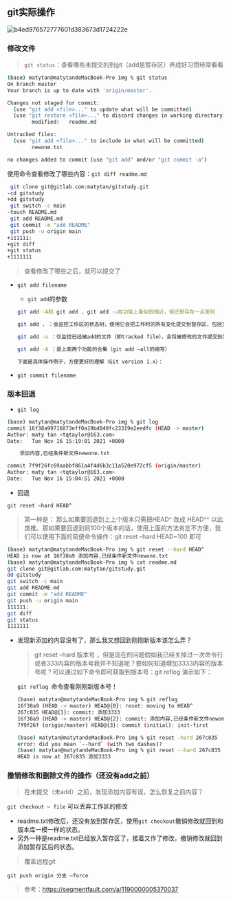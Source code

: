## git实际操作

![b4ed976572777601d383673d1724222e](https://gitee.com/matytan/tupic/raw/master/uPic/b4ed976572777601d383673d1724222e.jpeg)

### 修改文件

> `git status`：查看哪些未提交的到git（add是暂存区）养成好习惯经常看看

```bash
(base) matytan@matytandeMacBook-Pro img % git status
On branch master
Your branch is up to date with 'origin/master'.

Changes not staged for commit:
  (use "git add <file>..." to update what will be committed)
  (use "git restore <file>..." to discard changes in working directory)
        modified:   readme.md

Untracked files:
  (use "git add <file>..." to include in what will be committed)
        newone.txt

no changes added to commit (use "git add" and/or "git commit -a")
```



使用命令查看修改了哪些内容：`git diff readme.md`

```bash
 git clone git@gitlab.com:matytan/gitstudy.git
-cd gitstudy
+dd gitstudy
 git switch -c main
-touch README.md
 git add README.md
 git commit -m "add README"
 git push -u origin main
+111111:
+git diff
+git status
+1111111
```



> 查看修改了哪些之后，就可以提交了

- `git add filename`

  - `git add`的参数

  ```bash
  git add -A和 git add . git add -u在功能上看似很相近，但还是存在一点差别
  
  git add . ：会监控工作区的状态树，使用它会把工作时的所有变化提交到暂存区，包括文件内容修改(modified)以及新文件(new)，但不包括被删除的文件。
  
  git add -u ：仅监控已经被add的文件（即tracked file），会将被修改的文件提交到暂存区。add -u 不会提交新文件（untracked file）。（git add –update的缩写）
  
  git add -A ：是上面两个功能的合集（git add –all的缩写）
  
  下面是具体操作例子，方便更好的理解（Git version 1.x）：
  ```

  

- `git commit filename`

### 版本回退

- `git log`

```bash
(base) matytan@matytandeMacBook-Pro img % git log
commit 16f38a99716873eff0a19bd049fc23319e2eedfc (HEAD -> master)
Author: maty tan <tqtaylor@163.com>
Date:   Tue Nov 16 15:19:01 2021 +0800

    添加内容,已经条件新文件newone.txt

commit 7f9f26fc69aabbf861a4f4d6b3c11a520e972cf5 (origin/master)
Author: maty tan <tqtaylor@163.com>
Date:   Tue Nov 16 15:04:51 2021 +0800

```

- 回退

`git reset –hard HEAD^`

>第一种是： 那么如果要回退到上上个版本只需把HEAD^ 改成 HEAD^^ 以此类推。那如果要回退到前100个版本的话，使用上面的方法肯定不方便，我们可以使用下面的简便命令操作：git reset –hard HEAD~100 即可

```bash
(base) matytan@matytandeMacBook-Pro img % git reset --hard HEAD^
HEAD is now at 16f38a9 添加内容,已经条件新文件newone.txt
(base) matytan@matytandeMacBook-Pro img % cat readme.md 
git clone git@gitlab.com:matytan/gitstudy.git
dd gitstudy
git switch -c main
git add README.md
git commit -m "add README"
git push -u origin main
111111:
git diff
git status
1111111
```

- 发现新添加的内容没有了，那么我又想回到刚刚新版本该怎么弄？

  >git reset –hard 版本号 ，但是现在的问题假如我已经关掉过一次命令行或者333内容的版本号我并不知道呢？要如何知道增加3333内容的版本号呢？可以通过如下命令即可获取到版本号：git reflog 演示如下：

  `git reflog `命令查看刚刚新版本号！

  ```bash
  (base) matytan@matytandeMacBook-Pro img % git reflog
  16f38a9 (HEAD -> master) HEAD@{0}: reset: moving to HEAD^
  267c835 HEAD@{1}: commit: 添加3333
  16f38a9 (HEAD -> master) HEAD@{2}: commit: 添加内容,已经条件新文件newone.txt
  7f9f26f (origin/master) HEAD@{3}: commit (initial): init-first
  
  (base) matytan@matytandeMacBook-Pro img % git reset -hard 267c835
  error: did you mean `--hard` (with two dashes)?
  (base) matytan@matytandeMacBook-Pro img % git reset --hard 267c835
  HEAD is now at 267c835 添加3333
  ```

  

### 撤销修改和删除文件的操作（还没有add之前）

> 在未提交（未add）之前，发现添加内容有误，怎么恢复之前内容？

`git checkout — file` 可以丢弃工作区的修改

-  readme.txt修改后，还没有放到暂存区，使用`git checkout`撤销修改就回到和版本库一模一样的状态。
- 另外一种是readme.txt已经放入暂存区了，接着又作了修改，撤销修改就回到添加暂存区后的状态。



> 覆盖远程git

`git push origin 分支 –force`

> 参考：https://segmentfault.com/a/1190000005370037